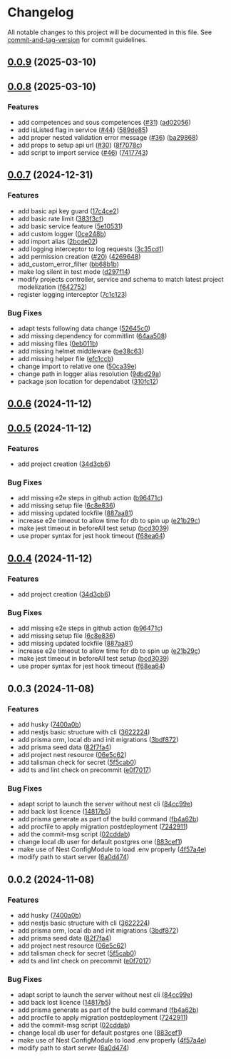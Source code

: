 # Changelog

All notable changes to this project will be documented in this file. See [commit-and-tag-version](https://github.com/absolute-version/commit-and-tag-version) for commit guidelines.

## [0.0.9](https://github.com/betagouv/communs-de-la-transition-ecologique-des-collectivites/compare/v0.0.8...v0.0.9) (2025-03-10)

## [0.0.8](https://github.com/betagouv/communs-de-la-transition-ecologique-des-collectivites/compare/v0.0.7...v0.0.8) (2025-03-10)


### Features

* add competences and sous competences ([#31](https://github.com/betagouv/communs-de-la-transition-ecologique-des-collectivites/issues/31)) ([ad02056](https://github.com/betagouv/communs-de-la-transition-ecologique-des-collectivites/commit/ad02056063c56fa932472bec4451015edf7bf004))
* add isListed flag in service ([#44](https://github.com/betagouv/communs-de-la-transition-ecologique-des-collectivites/issues/44)) ([589de85](https://github.com/betagouv/communs-de-la-transition-ecologique-des-collectivites/commit/589de850a387fe24fd69e2ab99877ba016a45c07))
* add proper nested validation error message ([#36](https://github.com/betagouv/communs-de-la-transition-ecologique-des-collectivites/issues/36)) ([ba29868](https://github.com/betagouv/communs-de-la-transition-ecologique-des-collectivites/commit/ba29868adbfc1af63438f2e12fccfd59175a683d))
* add props to setup api url ([#30](https://github.com/betagouv/communs-de-la-transition-ecologique-des-collectivites/issues/30)) ([8f7078c](https://github.com/betagouv/communs-de-la-transition-ecologique-des-collectivites/commit/8f7078c37fd01d73842a25f6613aa27cfc165167))
* add script to import service ([#46](https://github.com/betagouv/communs-de-la-transition-ecologique-des-collectivites/issues/46)) ([7417743](https://github.com/betagouv/communs-de-la-transition-ecologique-des-collectivites/commit/74177432db049e54d60a9a8c82b799086188ceea))

## [0.0.7](https://github.com/betagouv/communs-de-la-transition-ecologique-des-collectivites/compare/v0.0.6...v0.0.7) (2024-12-31)


### Features

* add basic api key guard ([17c4ce2](https://github.com/betagouv/communs-de-la-transition-ecologique-des-collectivites/commit/17c4ce2f8c3fb970e1a6c4b5bfac46804ab8de58))
* add basic rate limit ([383f3cf](https://github.com/betagouv/communs-de-la-transition-ecologique-des-collectivites/commit/383f3cfd48f6310786bf6dcbbe4319a15dcc54e8))
* add basic service feature ([5e10531](https://github.com/betagouv/communs-de-la-transition-ecologique-des-collectivites/commit/5e10531809aab3e93aa810ff2b41d6064f5cbd2b))
* add custom logger ([0ce248b](https://github.com/betagouv/communs-de-la-transition-ecologique-des-collectivites/commit/0ce248b1319c8156923a450c8613f40640ae1137))
* add import alias ([2bcde02](https://github.com/betagouv/communs-de-la-transition-ecologique-des-collectivites/commit/2bcde021b3d6b53a8ced08a64d8b0d248601e42c))
* add logging interceptor to log requests ([3c35cd1](https://github.com/betagouv/communs-de-la-transition-ecologique-des-collectivites/commit/3c35cd124184ff90a01af1c379694bd15eeb9843))
* add permission creation ([#20](https://github.com/betagouv/communs-de-la-transition-ecologique-des-collectivites/issues/20)) ([4269648](https://github.com/betagouv/communs-de-la-transition-ecologique-des-collectivites/commit/426964830c5deb8997c80b735b53be5c935f65d3))
* add_custom_error_filter ([bb68b1b](https://github.com/betagouv/communs-de-la-transition-ecologique-des-collectivites/commit/bb68b1b76f9f503e57ac5de7982fd77a3d55ab4f))
* make log silent in test mode ([d297f14](https://github.com/betagouv/communs-de-la-transition-ecologique-des-collectivites/commit/d297f1481b280d745b0b308d45c67aa12710a1d9))
* modify projects controller, service and schema to match latest project modelization ([f642752](https://github.com/betagouv/communs-de-la-transition-ecologique-des-collectivites/commit/f642752110a19e2ae93ae2a4debde5fd424a67e1))
* register logging interceptor ([7c1c123](https://github.com/betagouv/communs-de-la-transition-ecologique-des-collectivites/commit/7c1c123fee6c516e84c16f215da1858d7a3e78d8))


### Bug Fixes

* adapt tests following data change ([52645c0](https://github.com/betagouv/communs-de-la-transition-ecologique-des-collectivites/commit/52645c0cb0c8a3a56e0b9616024ff6065a8e5539))
* add missing dependency for commitlint ([64aa508](https://github.com/betagouv/communs-de-la-transition-ecologique-des-collectivites/commit/64aa508cf866ce6e5e213281f853e6e9d3d8efb6))
* add missing files ([0eb011b](https://github.com/betagouv/communs-de-la-transition-ecologique-des-collectivites/commit/0eb011b49d8599959457dec92e8e00648c013bce))
* add missing helmet middleware ([be38c63](https://github.com/betagouv/communs-de-la-transition-ecologique-des-collectivites/commit/be38c63577ebe4b940983cda0660a27a7544d32a))
* add missing helper file ([efc1ccb](https://github.com/betagouv/communs-de-la-transition-ecologique-des-collectivites/commit/efc1ccb9f899de2853947d4bfd38f3bb62398617))
* change import to relative one ([50ca39e](https://github.com/betagouv/communs-de-la-transition-ecologique-des-collectivites/commit/50ca39e6a707c9a1288b81dcd4c623ea4e8a8266))
* change path in logger alias resolution ([9dbd29a](https://github.com/betagouv/communs-de-la-transition-ecologique-des-collectivites/commit/9dbd29aea00bb0bf598ca3259718e676ff90e15b))
* package json location for dependabot ([310fc12](https://github.com/betagouv/communs-de-la-transition-ecologique-des-collectivites/commit/310fc12fcd99bb04d93fc20af4032d23de433c19))

## [0.0.6](https://github.com/betagouv/communs-de-la-transition-ecologique-des-collectivites/compare/v0.0.5...v0.0.6) (2024-11-12)

## [0.0.5](https://github.com/betagouv/communs-de-la-transition-ecologique-des-collectivites/compare/v0.0.3...v0.0.5) (2024-11-12)

### Features

- add project creation ([34d3cb6](https://github.com/betagouv/communs-de-la-transition-ecologique-des-collectivites/commit/34d3cb603e28ebb65f08733f834139ceec22698a))

### Bug Fixes

- add missing e2e steps in github action ([b96471c](https://github.com/betagouv/communs-de-la-transition-ecologique-des-collectivites/commit/b96471c844abecc0c489f90f57834864ce91b30e))
- add missing setup file ([6c8e836](https://github.com/betagouv/communs-de-la-transition-ecologique-des-collectivites/commit/6c8e836c43aa0a7381e6435871b7c98a146f2332))
- add missing updated lockfile ([887aa81](https://github.com/betagouv/communs-de-la-transition-ecologique-des-collectivites/commit/887aa818a184d1bb212b4a23b36a5b77dbf0edd2))
- increase e2e timeout to allow time for db to spin up ([e21b29c](https://github.com/betagouv/communs-de-la-transition-ecologique-des-collectivites/commit/e21b29c908f6c8b8679cea683fffc6c0b2ae8229))
- make jest timeout in beforeAll test setup ([bcd3039](https://github.com/betagouv/communs-de-la-transition-ecologique-des-collectivites/commit/bcd3039d2ee5d176ef1c4558bf2a06a5705a5700))
- use proper syntax for jest hook timeout ([f68ea64](https://github.com/betagouv/communs-de-la-transition-ecologique-des-collectivites/commit/f68ea64a382a4193ff542948989b062164ad9226))

## [0.0.4](https://github.com/betagouv/communs-de-la-transition-ecologique-des-collectivites/compare/v0.0.3...v0.0.4) (2024-11-12)

### Features

- add project creation ([34d3cb6](https://github.com/betagouv/communs-de-la-transition-ecologique-des-collectivites/commit/34d3cb603e28ebb65f08733f834139ceec22698a))

### Bug Fixes

- add missing e2e steps in github action ([b96471c](https://github.com/betagouv/communs-de-la-transition-ecologique-des-collectivites/commit/b96471c844abecc0c489f90f57834864ce91b30e))
- add missing setup file ([6c8e836](https://github.com/betagouv/communs-de-la-transition-ecologique-des-collectivites/commit/6c8e836c43aa0a7381e6435871b7c98a146f2332))
- add missing updated lockfile ([887aa81](https://github.com/betagouv/communs-de-la-transition-ecologique-des-collectivites/commit/887aa818a184d1bb212b4a23b36a5b77dbf0edd2))
- increase e2e timeout to allow time for db to spin up ([e21b29c](https://github.com/betagouv/communs-de-la-transition-ecologique-des-collectivites/commit/e21b29c908f6c8b8679cea683fffc6c0b2ae8229))
- make jest timeout in beforeAll test setup ([bcd3039](https://github.com/betagouv/communs-de-la-transition-ecologique-des-collectivites/commit/bcd3039d2ee5d176ef1c4558bf2a06a5705a5700))
- use proper syntax for jest hook timeout ([f68ea64](https://github.com/betagouv/communs-de-la-transition-ecologique-des-collectivites/commit/f68ea64a382a4193ff542948989b062164ad9226))

## 0.0.3 (2024-11-08)

### Features

- add husky ([7400a0b](https://github.com/betagouv/communs-de-la-transition-ecologique-des-collectivites/commit/7400a0b51eb196ef02f0e0be374272911e51de26))
- add nestjs basic structure with cli ([3622224](https://github.com/betagouv/communs-de-la-transition-ecologique-des-collectivites/commit/36222246a11739285fbde7eb02f2dd5dcee99ef6))
- add prisma orm, local db and init migrations ([3bdf872](https://github.com/betagouv/communs-de-la-transition-ecologique-des-collectivites/commit/3bdf87261ca6c3f39ddd937cce9adba66076b2a7))
- add prisma seed data ([82f7fa4](https://github.com/betagouv/communs-de-la-transition-ecologique-des-collectivites/commit/82f7fa47783799b5b06f31491b8dbcfa87e19cbb))
- add project nest resource ([06e5c62](https://github.com/betagouv/communs-de-la-transition-ecologique-des-collectivites/commit/06e5c62b0874da036f2ad38eeb7ba3add3c5cb62))
- add talisman check for secret ([5f5cab0](https://github.com/betagouv/communs-de-la-transition-ecologique-des-collectivites/commit/5f5cab0b8c110564820d477fd0ca551657fe5eec))
- add ts and lint check on precommit ([e0f7017](https://github.com/betagouv/communs-de-la-transition-ecologique-des-collectivites/commit/e0f7017541d39d98ab89d13f990a0673ecdee448))

### Bug Fixes

- adapt script to launch the server without nest cli ([84cc99e](https://github.com/betagouv/communs-de-la-transition-ecologique-des-collectivites/commit/84cc99e4398493a4ddb9f18a1679345c27acb365))
- add back lost licence ([14817b5](https://github.com/betagouv/communs-de-la-transition-ecologique-des-collectivites/commit/14817b5b5e259d74b8685f8cf90a91e9d3a81035))
- add prisma generate as part of the build command ([fb4a62b](https://github.com/betagouv/communs-de-la-transition-ecologique-des-collectivites/commit/fb4a62b6596242331bc78f78caab584b162d827b))
- add procfile to apply migration postdeployment ([7242911](https://github.com/betagouv/communs-de-la-transition-ecologique-des-collectivites/commit/7242911371e6cecf8755446de6f0e65343549a53))
- add the commit-msg script ([02cddab](https://github.com/betagouv/communs-de-la-transition-ecologique-des-collectivites/commit/02cddab4bf0ec43f024cad7044cf20ec19311940))
- change local db user for default postgres one ([883cef1](https://github.com/betagouv/communs-de-la-transition-ecologique-des-collectivites/commit/883cef159ffcffcadfa1e72087a35c3635734496))
- make use of Nest ConfigModule to load .env properly ([4f57a4e](https://github.com/betagouv/communs-de-la-transition-ecologique-des-collectivites/commit/4f57a4e24c0e8db60a8a4946e0102c2d97e2e904))
- modify path to start server ([6a0d474](https://github.com/betagouv/communs-de-la-transition-ecologique-des-collectivites/commit/6a0d47425ce6baeeb9b77c7dd229f16db2b4673b))

## 0.0.2 (2024-11-08)

### Features

- add husky ([7400a0b](https://github.com/betagouv/communs-de-la-transition-ecologique-des-collectivites/commit/7400a0b51eb196ef02f0e0be374272911e51de26))
- add nestjs basic structure with cli ([3622224](https://github.com/betagouv/communs-de-la-transition-ecologique-des-collectivites/commit/36222246a11739285fbde7eb02f2dd5dcee99ef6))
- add prisma orm, local db and init migrations ([3bdf872](https://github.com/betagouv/communs-de-la-transition-ecologique-des-collectivites/commit/3bdf87261ca6c3f39ddd937cce9adba66076b2a7))
- add prisma seed data ([82f7fa4](https://github.com/betagouv/communs-de-la-transition-ecologique-des-collectivites/commit/82f7fa47783799b5b06f31491b8dbcfa87e19cbb))
- add project nest resource ([06e5c62](https://github.com/betagouv/communs-de-la-transition-ecologique-des-collectivites/commit/06e5c62b0874da036f2ad38eeb7ba3add3c5cb62))
- add talisman check for secret ([5f5cab0](https://github.com/betagouv/communs-de-la-transition-ecologique-des-collectivites/commit/5f5cab0b8c110564820d477fd0ca551657fe5eec))
- add ts and lint check on precommit ([e0f7017](https://github.com/betagouv/communs-de-la-transition-ecologique-des-collectivites/commit/e0f7017541d39d98ab89d13f990a0673ecdee448))

### Bug Fixes

- adapt script to launch the server without nest cli ([84cc99e](https://github.com/betagouv/communs-de-la-transition-ecologique-des-collectivites/commit/84cc99e4398493a4ddb9f18a1679345c27acb365))
- add back lost licence ([14817b5](https://github.com/betagouv/communs-de-la-transition-ecologique-des-collectivites/commit/14817b5b5e259d74b8685f8cf90a91e9d3a81035))
- add prisma generate as part of the build command ([fb4a62b](https://github.com/betagouv/communs-de-la-transition-ecologique-des-collectivites/commit/fb4a62b6596242331bc78f78caab584b162d827b))
- add procfile to apply migration postdeployment ([7242911](https://github.com/betagouv/communs-de-la-transition-ecologique-des-collectivites/commit/7242911371e6cecf8755446de6f0e65343549a53))
- add the commit-msg script ([02cddab](https://github.com/betagouv/communs-de-la-transition-ecologique-des-collectivites/commit/02cddab4bf0ec43f024cad7044cf20ec19311940))
- change local db user for default postgres one ([883cef1](https://github.com/betagouv/communs-de-la-transition-ecologique-des-collectivites/commit/883cef159ffcffcadfa1e72087a35c3635734496))
- make use of Nest ConfigModule to load .env properly ([4f57a4e](https://github.com/betagouv/communs-de-la-transition-ecologique-des-collectivites/commit/4f57a4e24c0e8db60a8a4946e0102c2d97e2e904))
- modify path to start server ([6a0d474](https://github.com/betagouv/communs-de-la-transition-ecologique-des-collectivites/commit/6a0d47425ce6baeeb9b77c7dd229f16db2b4673b))
